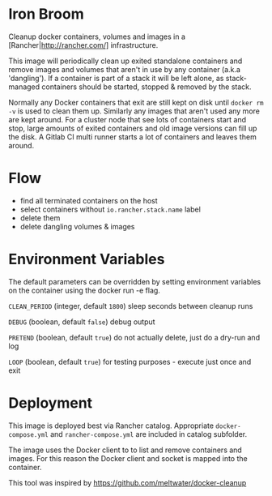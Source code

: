# Iron Broom

Cleanup docker containers, volumes and images in a [Rancher|http://rancher.com/] infrastructure.

This image will periodically clean up exited standalone containers and remove images and volumes that aren't in use by any container (a.k.a 'dangling'). If a container is part of a stack it will be left alone, as stack-managed containers should be started, stopped & removed by the stack.

Normally any Docker containers that exit are still kept on disk until `docker rm -v` is used to clean them up. Similarly any images that aren't used any more are kept around. For a cluster node that see lots of containers start and stop, large amounts of exited containers and old image versions can fill up the disk. A Gitlab CI multi runner starts a lot of containers and leaves them around.

# Flow

* find all terminated containers on the host
* select containers without `io.rancher.stack.name` label
* delete them
* delete dangling volumes & images

# Environment Variables

The default parameters can be overridden by setting environment variables on the container using the docker run -e flag.

`CLEAN_PERIOD` (integer, default `1800`) sleep seconds between cleanup runs

`DEBUG` (boolean, default `false`) debug output

`PRETEND` (boolean, default `true`) do not actually delete, just do a dry-run and log

`LOOP` (boolean, default `true`) for testing purposes - execute just once and exit

# Deployment

This image is deployed best via Rancher catalog. Appropriate `docker-compose.yml` and `rancher-compose.yml` are included in catalog subfolder.

The image uses the Docker client to to list and remove containers and images. For this reason the Docker client and socket is mapped into the container.



This tool was inspired by https://github.com/meltwater/docker-cleanup
